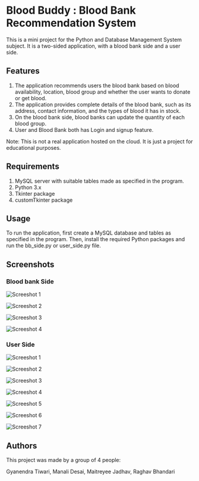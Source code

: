 # Blood Buddy : Blood Bank Recommendation System

This is a mini project for the Python and Database Management System subject. It is a two-sided application, with a blood bank side and a user side.

## Features

1. The application recommends users the blood bank based on blood availability, location, blood group and whether the user wants to donate or get blood.
2. The application provides complete details of the blood bank, such as its address, contact information, and the types of blood it has in stock.
3. On the blood bank side, blood banks can update the quantity of each blood group.
4. User and Blood Bank both has Login and signup feature.

Note:
This is not a real application hosted on the cloud. It is just a project for educational purposes.

## Requirements

1. MySQL server with suitable tables made as specified in the program.
2. Python 3.x
3. Tkinter package
4. customTkinter package

## Usage

To run the application, first create a MySQL database and tables as specified in the program. Then, install the required Python packages and run the bb_side.py or user_side.py file.

## Screenshots

### Blood bank Side

![Screeshot 1](bb1.png)

![Screeshot 2](bb2.png)

![Screeshot 3](bb3.png)

![Screeshot 4](bb4.png)

### User Side

![Screeshot 1](usr1.png)

![Screeshot 2](usr2.png)

![Screeshot 3](usr3.png)

![Screeshot 4](usr4.png)

![Screeshot 5](usr5.png)

![Screeshot 6](usr6.png)

![Screeshot 7](usr7.png)

## Authors

This project was made by a group of 4 people:

Gyanendra Tiwari,
Manali Desai,
Maitreyee Jadhav,
Raghav Bhandari
